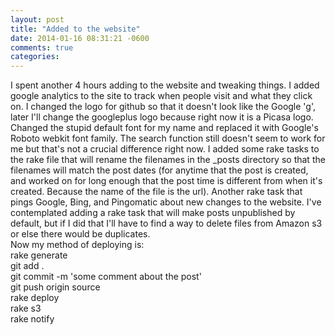 ```yaml
---
layout: post
title: "Added to the website"
date: 2014-01-16 08:31:21 -0600
comments: true
categories: 
---
```

I spent another 4 hours adding to the website and tweaking things.  I added google analytics to the site to track when people visit and what they click on.  I changed the logo for github so that it doesn't look like the Google 'g', later I'll change the googleplus logo because right now it is a Picasa logo.  Changed the stupid default font for my name and replaced it with Google's Roboto webkit font family.  The search function still doesn't seem to work for me but that's not a crucial difference right now. I added some rake tasks to the rake file that will rename the filenames in the _posts directory so that the filenames will match the post dates (for anytime that the post is created, and worked on for long enough that the post time is different from when it's created.  Because the name of the file is the url).  Another rake task that pings Google, Bing, and Pingomatic about new changes to the website.  I've contemplated adding a rake task that will make posts unpublished by default, but if I did that I'll have to find a way to delete files from Amazon s3 or else there would be duplicates.  
Now my method of deploying is:  
    rake generate   
    git add .   
    git commit -m 'some comment about the post'  
    git push origin source   
    rake deploy   
    rake s3   
    rake notify   